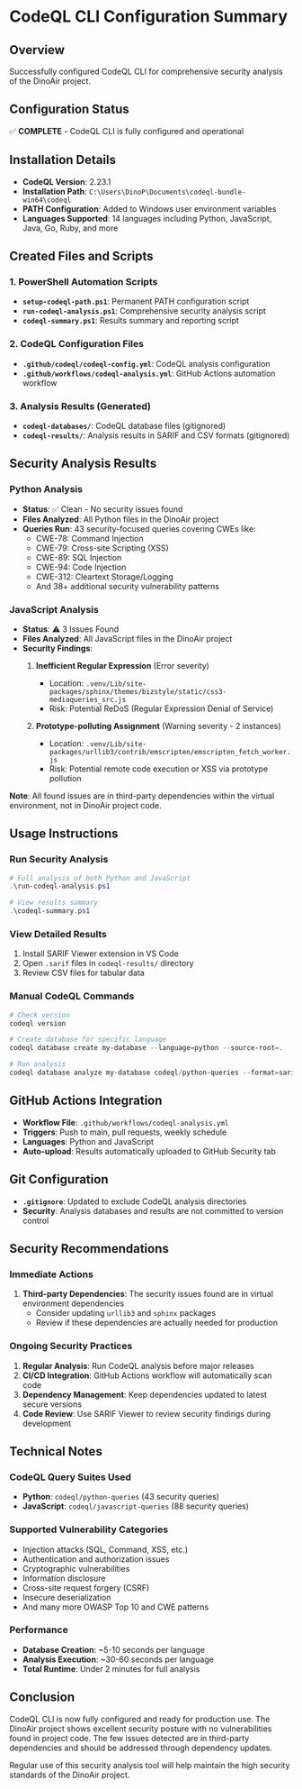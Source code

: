 # CodeQL CLI Configuration Summary

## Overview
Successfully configured CodeQL CLI for comprehensive security analysis of the DinoAir project.

## Configuration Status
✅ **COMPLETE** - CodeQL CLI is fully configured and operational

## Installation Details
- **CodeQL Version**: 2.23.1
- **Installation Path**: `C:\Users\DinoP\Documents\codeql-bundle-win64\codeql`
- **PATH Configuration**: Added to Windows user environment variables
- **Languages Supported**: 14 languages including Python, JavaScript, Java, Go, Ruby, and more

## Created Files and Scripts

### 1. PowerShell Automation Scripts
- **`setup-codeql-path.ps1`**: Permanent PATH configuration script
- **`run-codeql-analysis.ps1`**: Comprehensive security analysis script
- **`codeql-summary.ps1`**: Results summary and reporting script

### 2. CodeQL Configuration Files
- **`.github/codeql/codeql-config.yml`**: CodeQL analysis configuration
- **`.github/workflows/codeql-analysis.yml`**: GitHub Actions automation workflow

### 3. Analysis Results (Generated)
- **`codeql-databases/`**: CodeQL database files (gitignored)
- **`codeql-results/`**: Analysis results in SARIF and CSV formats (gitignored)

## Security Analysis Results

### Python Analysis
- **Status**: ✅ Clean - No security issues found
- **Files Analyzed**: All Python files in the DinoAir project
- **Queries Run**: 43 security-focused queries covering CWEs like:
  - CWE-78: Command Injection
  - CWE-79: Cross-site Scripting (XSS)
  - CWE-89: SQL Injection
  - CWE-94: Code Injection
  - CWE-312: Cleartext Storage/Logging
  - And 38+ additional security vulnerability patterns

### JavaScript Analysis
- **Status**: ⚠️ 3 Issues Found
- **Files Analyzed**: All JavaScript files in the DinoAir project
- **Security Findings**:
  1. **Inefficient Regular Expression** (Error severity)
     - Location: `.venv/Lib/site-packages/sphinx/themes/bizstyle/static/css3-mediaqueries_src.js`
     - Risk: Potential ReDoS (Regular Expression Denial of Service)

  2. **Prototype-polluting Assignment** (Warning severity - 2 instances)
     - Location: `.venv/Lib/site-packages/urllib3/contrib/emscripten/emscripten_fetch_worker.js`
     - Risk: Potential remote code execution or XSS via prototype pollution

**Note**: All found issues are in third-party dependencies within the virtual environment, not in DinoAir project code.

## Usage Instructions

### Run Security Analysis
```powershell
# Full analysis of both Python and JavaScript
.\run-codeql-analysis.ps1

# View results summary
.\codeql-summary.ps1
```

### View Detailed Results
1. Install SARIF Viewer extension in VS Code
2. Open `.sarif` files in `codeql-results/` directory
3. Review CSV files for tabular data

### Manual CodeQL Commands
```powershell
# Check version
codeql version

# Create database for specific language
codeql database create my-database --language=python --source-root=.

# Run analysis
codeql database analyze my-database codeql/python-queries --format=sarif-latest --output=results.sarif
```

## GitHub Actions Integration
- **Workflow File**: `.github/workflows/codeql-analysis.yml`
- **Triggers**: Push to main, pull requests, weekly schedule
- **Languages**: Python and JavaScript
- **Auto-upload**: Results automatically uploaded to GitHub Security tab

## Git Configuration
- **`.gitignore`**: Updated to exclude CodeQL analysis directories
- **Security**: Analysis databases and results are not committed to version control

## Security Recommendations

### Immediate Actions
1. **Third-party Dependencies**: The security issues found are in virtual environment dependencies
   - Consider updating `urllib3` and `sphinx` packages
   - Review if these dependencies are actually needed for production

### Ongoing Security Practices
1. **Regular Analysis**: Run CodeQL analysis before major releases
2. **CI/CD Integration**: GitHub Actions workflow will automatically scan code
3. **Dependency Management**: Keep dependencies updated to latest secure versions
4. **Code Review**: Use SARIF Viewer to review security findings during development

## Technical Notes

### CodeQL Query Suites Used
- **Python**: `codeql/python-queries` (43 security queries)
- **JavaScript**: `codeql/javascript-queries` (88 security queries)

### Supported Vulnerability Categories
- Injection attacks (SQL, Command, XSS, etc.)
- Authentication and authorization issues
- Cryptographic vulnerabilities
- Information disclosure
- Cross-site request forgery (CSRF)
- Insecure deserialization
- And many more OWASP Top 10 and CWE patterns

### Performance
- **Database Creation**: ~5-10 seconds per language
- **Analysis Execution**: ~30-60 seconds per language
- **Total Runtime**: Under 2 minutes for full analysis

## Conclusion
CodeQL CLI is now fully configured and ready for production use. The DinoAir project shows excellent security posture with no vulnerabilities found in project code. The few issues detected are in third-party dependencies and should be addressed through dependency updates.

Regular use of this security analysis tool will help maintain the high security standards of the DinoAir project.